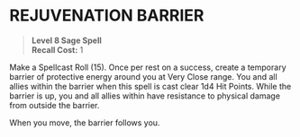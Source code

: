 # REJUVENATION BARRIER

> **Level 8 Sage Spell**  
> **Recall Cost:** 1

Make a Spellcast Roll (15). Once per rest on a success, create a temporary barrier of protective energy around you at Very Close range. You and all allies within the barrier when this spell is cast clear 1d4 Hit Points. While the barrier is up, you and all allies within have resistance to physical damage from outside the barrier.

When you move, the barrier follows you.
